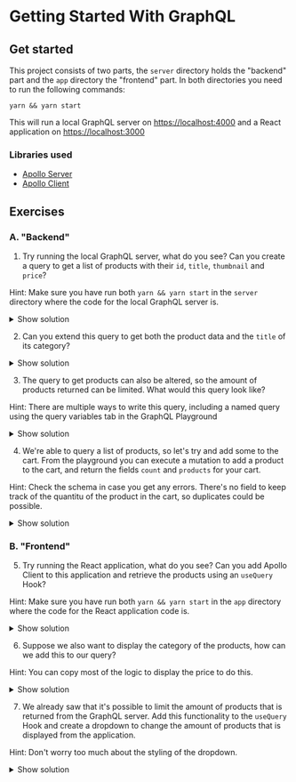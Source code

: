 # Getting Started With GraphQL

## Get started

This project consists of two parts, the `server` directory holds the "backend" part and the `app` directory the "frontend" part. In both directories you need to run the following commands:

```
yarn && yarn start
```

This will run a local GraphQL server on [https://localhost:4000](https://localhost:4000) and a React application on [https://localhost:3000](https://localhost:4000)

### Libraries used

- [Apollo Server](https://www.apollographql.com/docs/apollo-server/getting-started/)
- [Apollo Client](https://www.apollographql.com/docs/react/get-started/)

## Exercises

### A. "Backend"

1. Try running the local GraphQL server, what do you see? Can you create a query to get a list of products with their `id`, `title`, `thumbnail` and `price`?

Hint: Make sure you have run both `yarn && yarn start` in the `server` directory where the code for the local GraphQL server is.

<details>
<summary>Show solution</summary>
<p>

```graphql
query {
  products {
    id
    title
    thumbnail
    price
  }
}
```

</p>
</details>

2. Can you extend this query to get both the product data and the `title` of its category?

<details>
<summary>Show solution</summary>
<p>

```graphql
query {
  products {
    id
    title
    thumbnail
    price
    category {
      title
    }
  }
}
```

</p>
</details>

3. The query to get products can also be altered, so the amount of products returned can be limited. What would this query look like?

Hint: There are multiple ways to write this query, including a named query using the query variables tab in the GraphQL Playground

<details>
<summary>Show solution</summary>
<p>

```graphql
query {
  products(limit: 1) {
    id
    title
    thumbnail
    price
    category {
      title
    }
  }
}
```

OR

```graphql
query GetProducts($limit: Int) {
  products(limit: $limit) {
    id
    title
    thumbnail
    price
    category {
      title
    }
  }
}
```

With query variables:

```json
{
  "limit": 1
}
```

</p>
</details>

4. We're able to query a list of products, so let's try and add some to the cart. From the playground you can execute a mutation to add a product to the cart, and return the fields `count` and `products` for your cart.

Hint: Check the schema in case you get any errors. There's no field to keep track of the quantitu of the product in the cart, so duplicates could be possible.

<details>
<summary>Show solution</summary>
<p>

```graphql
mutation AddToCart($productId: Int!) {
  addToCart(productId: $productId) {
    count
    products {
      title
      price
    }
  }
}
```

With query variables:

```json
{
  "productId": 1
}
```

</p>
</details>


### B. "Frontend"

5. Try running the React application, what do you see? Can you add Apollo Client to this application and retrieve the products using an `useQuery` Hook?

Hint: Make sure you have run both `yarn && yarn start` in the `app` directory where the code for the React application code is.


<details>
<summary>Show solution</summary>
<p>

[https://github.com/royderks/intro-graphql-workshop/tree/ex-5](https://github.com/royderks/intro-graphql-workshop/tree/ex-5)
</p>
</details>

6. Suppose we also want to display the category of the products, how can we add this to our query?

Hint: You can copy most of the logic to display the price to do this.


<details>
<summary>Show solution</summary>
<p>

[https://github.com/royderks/intro-graphql-workshop/tree/ex-6](https://github.com/royderks/intro-graphql-workshop/tree/ex-6)
</p>
</details>

7. We already saw that it's possible to limit the amount of products that is returned from the GraphQL server. Add this functionality to the `useQuery` Hook and create a dropdown to change the amount of products that is displayed from the application.

Hint: Don't worry too much about the styling of the dropdown.

<details>
<summary>Show solution</summary>
<p>

[https://github.com/royderks/intro-graphql-workshop/tree/ex-7](https://github.com/royderks/intro-graphql-workshop/tree/ex-7)
</p>
</details>